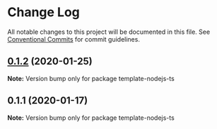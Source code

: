 # Change Log

All notable changes to this project will be documented in this file.
See [Conventional Commits](https://conventionalcommits.org) for commit guidelines.

## [0.1.2](https://github.com/Ganevru/template-nodejs-ts/compare/template-nodejs-ts@0.1.1...template-nodejs-ts@0.1.2) (2020-01-25)

**Note:** Version bump only for package template-nodejs-ts





## 0.1.1 (2020-01-17)

**Note:** Version bump only for package template-nodejs-ts
